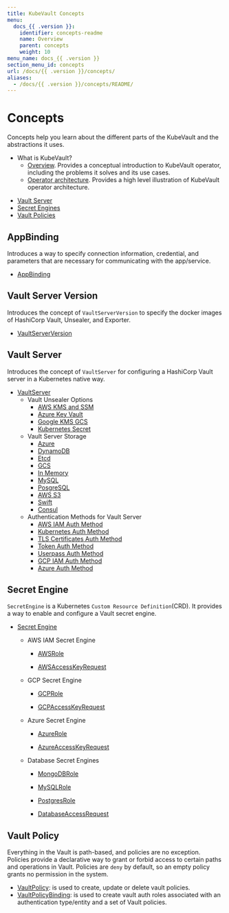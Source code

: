 ```yaml
---
title: KubeVault Concepts
menu:
  docs_{{ .version }}:
    identifier: concepts-readme
    name: Overview
    parent: concepts
    weight: 10
menu_name: docs_{{ .version }}
section_menu_id: concepts
url: /docs/{{ .version }}/concepts/
aliases:
  - /docs/{{ .version }}/concepts/README/
---
```


# Concepts

Concepts help you learn about the different parts of the KubeVault and the abstractions it uses.

- What is KubeVault?
  - [Overview](/docs/concepts/what-is-kubevault.md). Provides a conceptual introduction to KubeVault operator, including the problems it solves and its use cases.
  - [Operator architecture](/docs/concepts/architecture.md). Provides a high level illustration of KubeVault operator architecture.  

<ul class="nav nav-tabs" id="conceptsTab" role="tablist">
  <li class="nav-item">
    <a class="nav-link active" id="vault-server-tab" data-toggle="tab" href="#vault-server" role="tab" aria-controls="vault-server" aria-selected="true">Vault Server</a>
  </li>
  <li class="nav-item">
    <a class="nav-link" id="secret-engine-tab" data-toggle="tab" href="#secret-engine" role="tab" aria-controls="secret-engine" aria-selected="false">Secret Engines</a>
  </li>
  <li class="nav-item">
    <a class="nav-link" id="vault-policy-tab" data-toggle="tab" href="#vault-policy" role="tab" aria-controls="vault-policy" aria-selected="false">Vault Policies</a>
  </li>
</ul>

<div class="tab-content" id="conceptsTabContent">
  <div class="tab-pane fade show active" id="vault-server" role="tabpanel" aria-labelledby="vault-server-tab">

## AppBinding

Introduces a way to specify connection information, credential, and parameters that are necessary for communicating with the app/service.

- [AppBinding](/docs/concepts/vault-server-crds/auth-methods/appbinding.md)

## Vault Server Version

Introduces the concept of `VaultServerVersion` to specify the docker images of HashiCorp Vault, Unsealer, and Exporter.

- [VaultServerVersion](/docs/concepts/vault-server-crds/vaultserverversion.md)

## Vault Server

Introduces the concept of `VaultServer` for configuring a HashiCorp Vault server in a Kubernetes native way.

- [VaultServer](/docs/concepts/vault-server-crds/vaultserver.md)
  - Vault Unsealer Options
    - [AWS KMS and SSM](/docs/concepts/vault-server-crds/unsealer/aws_kms_ssm.md)
    - [Azure Key Vault](/docs/concepts/vault-server-crds/unsealer/azure_key_vault.md)
    - [Google KMS GCS](/docs/concepts/vault-server-crds/unsealer/google_kms_gcs.md)
    - [Kubernetes Secret](/docs/concepts/vault-server-crds/unsealer/kubernetes_secret.md)
  - Vault Server Storage
    - [Azure](/docs/concepts/vault-server-crds/storage/azure.md)
    - [DynamoDB](/docs/concepts/vault-server-crds/storage/dynamodb.md)
    - [Etcd](/docs/concepts/vault-server-crds/storage/etcd.md)
    - [GCS](/docs/concepts/vault-server-crds/storage/gcs.md)
    - [In Memory](/docs/concepts/vault-server-crds/storage/inmem.md)
    - [MySQL](/docs/concepts/vault-server-crds/storage/mysql.md)
    - [PosgreSQL](/docs/concepts/vault-server-crds/storage/postgresql.md)
    - [AWS S3](/docs/concepts/vault-server-crds/storage/s3.md)
    - [Swift](/docs/concepts/vault-server-crds/storage/swift.md)
    - [Consul](/docs/concepts/vault-server-crds/storage/consul.md)
  - Authentication Methods for Vault Server
    - [AWS IAM Auth Method](/docs/concepts/vault-server-crds/auth-methods/aws-iam.md)
    - [Kubernetes Auth Method](/docs/concepts/vault-server-crds/auth-methods/kubernetes.md)
    - [TLS Certificates Auth Method](/docs/concepts/vault-server-crds/auth-methods/tls.md)
    - [Token Auth Method](/docs/concepts/vault-server-crds/auth-methods/token.md)
    - [Userpass Auth Method](/docs/concepts/vault-server-crds/auth-methods/userpass.md)
    - [GCP IAM Auth Method](/docs/concepts/vault-server-crds/auth-methods/gcp-iam.md)
    - [Azure Auth Method](/docs/concepts/vault-server-crds/auth-methods/azure.md)

</div>
<div class="tab-pane fade" id="secret-engine" role="tabpanel" aria-labelledby="secret-engine-tab">

## Secret Engine

`SecretEngine` is a Kubernetes `Custom Resource Definition`(CRD). It provides a way to enable and configure a Vault secret engine.

- [Secret Engine](/docs/concepts/secret-engine-crds/secretengine.md)

  - AWS IAM Secret Engine

    - [AWSRole](/docs/concepts/secret-engine-crds/aws-secret-engine/awsrole.md)

    - [AWSAccessKeyRequest](/docs/concepts/secret-engine-crds/aws-secret-engine/awsaccesskeyrequest.md)

  - GCP Secret Engine

    - [GCPRole](/docs/concepts/secret-engine-crds/gcp-secret-engine/gcprole.md)

    - [GCPAccessKeyRequest](/docs/concepts/secret-engine-crds/gcp-secret-engine/gcpaccesskeyrequest.md)

  - Azure Secret Engine

    - [AzureRole](/docs/concepts/secret-engine-crds/azure-secret-engine/azurerole.md)

    - [AzureAccessKeyRequest](/docs/concepts/secret-engine-crds/azure-secret-engine/azureaccesskeyrequest.md)

  - Database Secret Engines

    - [MongoDBRole](/docs/concepts/secret-engine-crds/database-secret-engine/mongodb.md)

    - [MySQLRole](/docs/concepts/secret-engine-crds/database-secret-engine/mysql.md)

    - [PostgresRole](/docs/concepts/secret-engine-crds/database-secret-engine/postgresrole.md)

    - [DatabaseAccessRequest](/docs/concepts/secret-engine-crds/database-secret-engine/databaseaccessrequest.md)

</div>
<div class="tab-pane fade" id="vault-policy" role="tabpanel" aria-labelledby="vault-policy-tab">

## Vault Policy

Everything in the Vault is path-based, and policies are no exception. Policies provide a declarative way to grant or forbid access to certain paths and operations in Vault. 
Policies are `deny` by default, so an empty policy grants no permission in the system.

- [VaultPolicy](/docs/concepts/policy-crds/vaultpolicy.md): is used to create, update or delete vault policies. 
- [VaultPolicyBinding](/docs/concepts/policy-crds/vaultpolicybinding.md): is used to create vault auth roles associated with an authentication type/entity and a set of Vault policies. 

</div>
</div>
